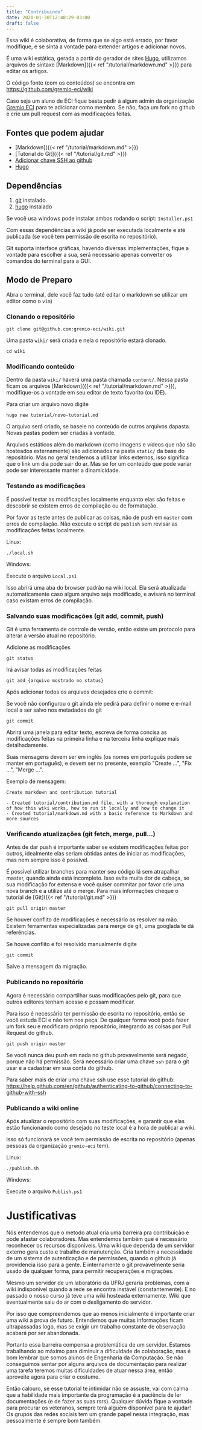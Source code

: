 ```yaml
---
title: "Contribuindo"
date: 2020-01-30T12:48:29-03:00
draft: false
---
```


Essa wiki é colaborativa, de forma que se algo está errado, por favor modifique, e se sinta a vontade para extender artigos e adicionar novos.

É uma wiki estática, gerada a partir do gerador de sites [Hugo](https://gohugo.io/), utilizamos arquivos de sintaxe [Markdown]({{< ref "/tutorial/markdown.md" >}}) para editar os artigos.

O código fonte (com os conteúdos) se encontra em https://github.com/gremio-eci/wiki

Caso seja um aluno de ECI fique basta pedir à algum admin da organização [Gremio ECI](https://github.com/gremio-eci) para te adicionar como membro. Se não, faça um fork no github e crie um pull request com as modificações feitas.

## Fontes que podem ajudar

- [Markdown]({{< ref "/tutorial/markdown.md" >}})
- [Tutorial do Git]({{< ref "/tutorial/git.md" >}})
- [Adicionar chave SSH ao github](https://help.github.com/en/github/authenticating-to-github/connecting-to-github-with-ssh)
- [Hugo](https://gohugo.io)

## Dependências

1. [git](https://git-scm.com/book/pt-br/v2/Come%C3%A7ando-Instalando-o-Git) instalado.
2. [hugo](https://gohugo.io/getting-started/installing/) instalado

Se você usa windows pode instalar ambos rodando o script: `Installer.ps1`

Com essas dependências a wiki já pode ser executada localmente e até publicada (se você tem permissão de escrita no repositório).

Git suporta interface gráficas, havendo diversas implementações, fique a vontade para escolher a sua, será necessário apenas converter os comandos do terminal para a GUI.

## Modo de Preparo

Abra o terminal, dele você faz tudo (até editar o markdown se utilizar um editor como o `vim`)

### Clonando o repositório

`git clone git@github.com:gremio-eci/wiki.git`

Uma pasta `wiki/` será criada e nela o repositório estará clonado.

`cd wiki`

### Modificando conteúdo

Dentro da pasta `wiki/` haverá uma pasta chamada `content/`. Nessa pasta ficam os arquivos [Markdown]({{< ref "/tutorial/markdown.md" >}}), modifique-os a vontade em seu editor de texto favorito (ou IDE).

Para criar um arquivo novo digite

`hugo new tutorial/novo-tutorial.md`

O arquivo será criado, se baseie no conteúdo de outros arquivos dapasta. Novas pastas podem ser criadas à vontade.

Arquivos estáticos além do markdown (como imagens e vídeos que não são hosteados externamente) são adicionados na pasta `static/` da base do repositório. Mas no geral tendemos a utilizar links externos, isso significa que o link um dia pode sair do ar. Mas se for um conteúdo que pode variar pode ser interessante manter a dinamicidade.

### Testando as modificações

É possível testar as modificações localmente enquanto elas são feitas e descobrir se existem erros de compilação ou de formatação.

Por favor as teste antes de publicar as coisas, não de push em `master` com erros de compilação. Não execute o script de `publish` sem revisar as modificações feitas localmente.

Linux:

`./local.sh`

Windows:

Execute o arquivo `Local.ps1`

Isso abrirá uma aba do browser padrão na wiki local. Ela será atualizada automaticamente caso algum arquivo seja modificado, e avisará no terminal caso existam erros de compilação.

### Salvando suas modificações (git add, commit, push)

Git é uma ferramenta de controle de versão, então existe um protocolo para alterar a versão atual no repositório.

Adicione as modificações

`git status`

Irá avisar todas as modificações feitas

`git add {arquivo mostrado no status}`

Após adicionar todos os arquivos desejados crie o commit:

Se você não configurou o git ainda ele pedirá para definir o nome e e-mail local a ser salvo nos metadados do git

`git commit`

Abrirá uma janela para editar texto, escreva de forma concisa as modificações feitas na primeira linha e na terceira linha explique mais detalhadamente.

Suas mensagens devem ser em inglês (os nomes em português podem se manter em português), e devem ser no presente, exemplo "Create ...", "Fix ...", "Merge ...".

Exemplo de mensagem:

```
Create markdown and contribution tutorial

- Created tutorial/contribution.md file, with a thorough explanation of how this wiki works, how to run it locally and how to change it
- Created tutorial/markdown.md with a basic reference to Markdown and more sources
```

### Verificando atualizações (git fetch, merge, pull...)

Antes de dar push é importante saber se existem modificações feitas por outros, idealmente elas seriam obtidas antes de iniciar as modificações, mas nem sempre isso é possível.

É possível utilizar branches para manter seu código lá sem atrapalhar master, quando ainda está incompleto. Isso evita muita dor de cabeça, se sua modificação for extensa e você quiser commitar por favor crie uma nova branch e a utilize até o merge. Para mais informações cheque o tutorial de [Git]({{< ref "/tutorial/git.md" >}})

`git pull origin master`

Se houver conflito de modificações é necessário os resolver na mão. Existem ferramentas especializadas para merge de git, uma googlada te dá referências.

Se houve conflito e foi resolvido manualmente digite

`git commit`

Salve a mensagem da migração.

### Publicando no repositório

Agora é necessário compartilhar suas modificações pelo git, para que outros editores tenham acesso e possam modificar.

Para isso é necessário ter permissão de escrita no repositório, então se você estuda ECI e não tem nos peça. De qualquer forma você pode fazer um fork seu e modificaro próprio repositório, integrando as coisas por Pull Request do github.

`git push origin master`

Se você nunca deu push em nada no github provavelmente será negado, porque não há permissão. Será necessário criar uma chave `ssh` para o git usar e a cadastrar em sua conta do github.

Para saber mais de criar uma chave ssh use esse tutorial do github: https://help.github.com/en/github/authenticating-to-github/connecting-to-github-with-ssh

### Publicando a wiki online

Após atualizar o repositório com suas modificações, e garantir que elas estão funcionando como desejado no teste local é a hora de publicar a wiki.

Isso só funcionará se você tem permissão de escrita no repositório (apenas pessoas da organização `gremio-eci` tem).

Linux:

`./publish.sh`

Windows:

Execute o arquivo `Publish.ps1`

# Justificativas

Nós entendemos que o metodo atual cria uma barreira pra contribuição e pode afastar colaboradores. Mas entendemos também que é necessário reconhecer os recursos disponíveis. Uma wiki que dependa de um servidor externo gera custo e trabalho de manutenção. Cria também a necessidade de um sistema de autenticação e de permissões, quando o github já providencia isso para a gente. E internamente o git provavelmente seria usado de qualquer forma, para permitir recuperações e migrações.

Mesmo um servidor de um laboratório da UFRJ geraria problemas, com a wiki indisponível quando a rede se encontra instável (constantemente). E no passado o nosso curso já teve uma wiki hosteada externamente. Wiki que eventualmente saiu do ar com o desligamento do servidor.

Por isso que compreendemos que ao menos inicialmente é importante criar uma wiki à prova de futuro. Entendemos que muitas informações ficam ultrapassadas logo, mas se exigir um trabalho constante de observação acabará por ser abandonada.

Portanto essa barreira compensa a problemática de um servidor. Estamos trabalhando ao máximo para diminuir a dificuldade de colaboração, mas é bom lembrar que somos alunos de Engenharia da Computação. Se não conseguimos sentar por alguns arquivos de documentação para realizar uma tarefa teremos muitas dificuldades de atuar nessa área, então aproveite agora para criar o costume.

Então calouro, se esse tutorial te intimidar não se assuste, vai com calma que a habilidade mais importante da programação é a paciência de ler documentações (e de fazer as suas rsrs). Qualquer dúvida fique a vontade para procurar os veteranos, sempre terá alguém disponível para te ajudar! Os grupos das redes sociais tem um grande papel nessa integração, mas pessoalmente é sempre bom também.

